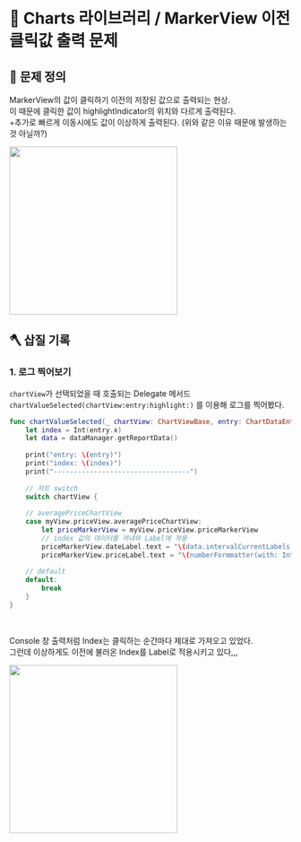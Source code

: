 # 🚧 Charts 라이브러리 / MarkerView 이전 클릭값 출력 문제

## 🤔 문제 정의
MarkerView의 값이 클릭하기 이전의 저장된 값으로 출력되는 현상.   
이 때문에 클릭한 값이 highlightIndicator의 위치와 다르게 출력된다.   
+추가로 빠르게 이동시에도 값이 이상하게 출력된다. (위와 같은 이유 때문에 발생하는 것 아닐까?)

<img width="300" src="https://user-images.githubusercontent.com/113565086/229030162-32d5a8fd-33be-45c5-ad42-a2d33417fb24.gif">

<br>

## 🪓 삽질 기록

### 1. 로그 찍어보기

`chartView`가 선택되었을 때 호출되는 Delegate 메서드 `chartValueSelected(chartView:entry:highlight:)` 를 이용해 로그를 찍어봤다.   

~~~swift
func chartValueSelected(_ chartView: ChartViewBase, entry: ChartDataEntry, highlight: Highlight) {
    let index = Int(entry.x)
    let data = dataManager.getReportData()
    
    print("entry: \(entry)")
    print("index: \(index)")
    print("----------------------------------")
    
    // 차트 switch
    switch chartView {
    
    // averagePriceChartView
    case myView.priceView.averagePriceChartView:
        let priceMarkerView = myView.priceView.priceMarkerView
        // index 값의 데이터를 꺼내와 Label에 적용
        priceMarkerView.dateLabel.text = "\(data.intervalCurrentLabels[index])"
        priceMarkerView.priceLabel.text = "\(numberFormmatter(with: Int(data.intervalCurrentPrices[index])))"
        
    // default
    default:
        break
    }
}
~~~

<br>

Console 창 출력처럼 Index는 클릭하는 순간마다 제대로 가져오고 있었다.   
그런데 이상하게도 이전에 불러온 Index를 Label로 적용시키고 있다,,,

<img width="300" src="https://user-images.githubusercontent.com/113565086/229030929-cdc5c038-145d-4eb1-9081-089053c02c91.png">